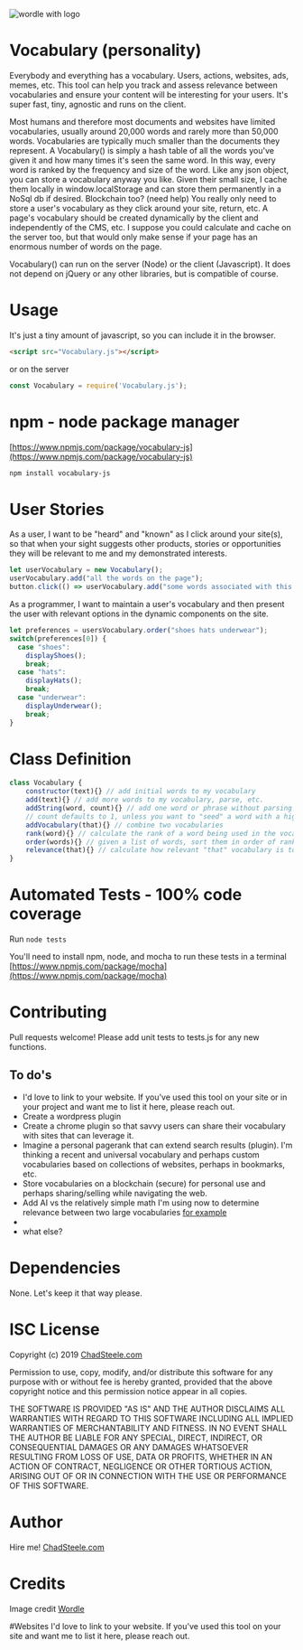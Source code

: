 
![wordle with logo](https://user-images.githubusercontent.com/314810/57466769-7c45d180-723e-11e9-94b8-650280f90427.png)

# Vocabulary (personality)
Everybody and everything has a vocabulary.  Users, actions, websites, ads, memes, etc.  This tool can help you track and assess relevance between vocabularies and ensure your content will be interesting for your users.  It's super fast, tiny, agnostic and runs on the client.

Most humans and therefore most documents and websites have limited vocabularies, usually around 20,000 words and rarely more than 50,000 words.  Vocabularies are typically much smaller than the documents they represent.  A Vocabulary() is simply a hash table of all the words you've given it and how many times it's seen the same word.  In this way, every word is ranked by the frequency and size of the word.  Like any json object, you can store a vocabulary anyway you like.  Given their small size, I cache them locally in window.localStorage and can store them permanently in a NoSql db if desired.  Blockchain too?  (need help)  You really only need to store a user's vocabulary as they click around your site, return, etc.  A page's vocabulary should be created dynamically by the client and independently of the CMS, etc.  I suppose you could calculate and cache on the server too, but that would only make sense if your page has an enormous number of words on the page.

Vocabulary() can run on the server (Node) or the client (Javascript).  It does not depend on jQuery or any other libraries, but is compatible of course.

# Usage
It's just a tiny amount of javascript, so you can include it in the browser.  
```html
<script src="Vocabulary.js"></script>
```
or on the server
```javascript
const Vocabulary = require('Vocabulary.js');
```
# npm - node package manager
[https://www.npmjs.com/package/vocabulary-js](https://www.npmjs.com/package/vocabulary-js)
```bash
npm install vocabulary-js
```

# User Stories
As a user, I want to be "heard" and "known" as I click around your site(s), so that when your sight suggests other products, stories or opportunities they will be relevant to me and my demonstrated interests.
```javascript
let userVocabulary = new Vocabulary();
userVocabulary.add("all the words on the page");
button.click(() => userVocabulary.add("some words associated with this button"));
```

As a programmer, I want to maintain a user's vocabulary and then present the user with relevant options in the dynamic components on the site.
```javascript
let preferences = usersVocabulary.order("shoes hats underwear");
switch(preferences[0]) {
  case "shoes":
    displayShoes();
    break;
  case "hats":
    displayHats();
    break;
  case "underwear":
    displayUnderwear();
    break;
}
```

# Class Definition
```javascript
class Vocabulary {
    constructor(text){} // add initial words to my vocabulary
    add(text){} // add more words to my vocabulary, parse, etc.
    addString(word, count){} // add one word or phrase without parsing
    // count defaults to 1, unless you want to "seed" a word with a high count
    addVocabulary(that){} // combine two vocabularies
    rank(word){} // calculate the rank of a word being used in the vocabulary
    order(words){} // given a list of words, sort them in order of rank 
    relevance(that){} // calculate how relevant "that" vocabulary is to me
}
```

# Automated Tests - 100% code coverage
Run `node tests`

You'll need to install npm, node, and mocha to run these tests in a terminal
[https://www.npmjs.com/package/mocha](https://www.npmjs.com/package/mocha)

# Contributing
Pull requests welcome! Please add unit tests to tests.js for any new functions.

## To do's
* I'd love to link to your website.  If you've used this tool on your site or in your project and want me to list it here, please reach out.
* Create a wordpress plugin
* Create a chrome plugin so that savvy users can share their vocabulary with sites that can leverage it.  
* Imagine a personal pagerank that can extend search results (plugin).  I'm thinking a recent and universal vocabulary and perhaps custom vocabularies based on collections of websites, perhaps in bookmarks, etc.
* Store vocabularies on a blockchain (secure) for personal use and perhaps sharing/selling while navigating the web.  
* Add AI vs the relatively simple math I'm using now to determine relevance between two large vocabularies [for example](https://machinelearnings.co/text-classification-using-neural-networks-f5cd7b8765c6)
* 
* what else?
  

# Dependencies
None.  Let's keep it that way please.

# ISC License

Copyright (c) 2019 [ChadSteele.com](http://ChadSteele.com "Say Hi!")

Permission to use, copy, modify, and/or distribute this software for any purpose with or without fee is hereby granted, provided that the above copyright notice and this permission notice appear in all copies.

THE SOFTWARE IS PROVIDED "AS IS" AND THE AUTHOR DISCLAIMS ALL WARRANTIES WITH REGARD TO THIS SOFTWARE INCLUDING ALL IMPLIED WARRANTIES OF MERCHANTABILITY AND FITNESS. IN NO EVENT SHALL THE AUTHOR BE LIABLE FOR ANY SPECIAL, DIRECT, INDIRECT, OR CONSEQUENTIAL DAMAGES OR ANY DAMAGES WHATSOEVER RESULTING FROM LOSS OF USE, DATA OR PROFITS, WHETHER IN AN ACTION OF CONTRACT, NEGLIGENCE OR OTHER TORTIOUS ACTION, ARISING OUT OF OR IN CONNECTION WITH THE USE OR PERFORMANCE OF THIS SOFTWARE.

# Author
Hire me!  [ChadSteele.com](http://chadsteele.com "Say Hi!")

# Credits
Image credit [Wordle](http://www.wordle.net/contact)  

#Websites
I'd love to link to your website.  If you've used this tool on your site and want me to list it here, please reach out.